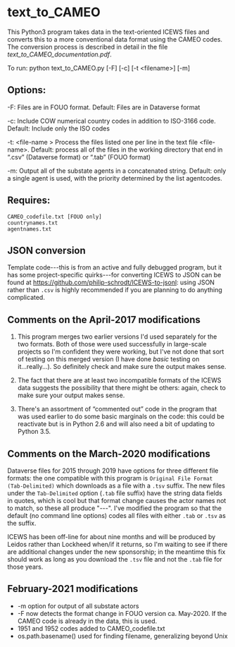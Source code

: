 text_to_CAMEO
=============

This Python3 program takes data in the text-oriented ICEWS files and converts 
this to a more conventional data format using the CAMEO codes. The conversion process is described in detail 
in the file *text_to_CAMEO_documentation.pdf*. 

To run: python text_to_CAMEO.py [-F] [-c] [-t \<filename\>] [-m]

Options:
--------

-F: Files are in FOUO format. Default: Files are in Dataverse format

-c: Include COW numerical country codes in addition to ISO-3166 code. Default: Include only the ISO codes

-t: \<file-name \> Process the files listed one per line in the text file  \<file-name\>. Default: process all of the files in the working directory that end in “.csv” (Dataverse format) or “.tab” (FOUO format)

-m: Output all of the substate agents in a concatenated string. Default: only a single agent is used, with the priority determined by the list agentcodes.

Requires:
---------

    CAMEO_codefile.txt [FOUO only]
    countrynames.txt
    agentnames.txt

JSON conversion
---------------

Template code---this is from an active and fully debugged program, but it has some project-specific quirks---for converting ICEWS to JSON can be found at https://github.com/philip-schrodt/ICEWS-to-jsonl: using JSON rather than `.csv` is highly recommended if you are planning to do anything complicated. 

Comments on the April-2017 modifications
----------------------------------------

1. This program merges two earlier versions I'd used separately for the two formats. Both of those were used successfully in large-scale projects so I'm confident they were working, but I've not done that sort of testing on this merged version (I have done *basic* testing on it...really...). So definitely check and make sure the output makes sense.

2. The fact that there are at least two incompatible formats of the ICEWS data suggests the possibility that there might be others: again, check to make sure your output makes sense.

3. There's an assortment of “commented out” code in the program that was used earlier to do some basic marginals on the code: this could be reactivate but is in Python 2.6 and will also need a bit of updating to Python 3.5.

Comments on the March-2020 modifications
----------------------------------------

Dataverse files for 2015 through 2019 have options for three different file formats: the one compatible with
this program is `Original File Format (Tab-Delimited)` which downloads as a file with a `.tsv` suffix. The new files
under the `Tab-Delimited` option (`.tab` file suffix) have the string data fields in quotes, which is cool but that format
change causes the actor names not to match, so these all produce "---". I've modified the program so that the default (no
command line options) codes all files with either `.tab` or `.tsv` as the suffix. 

ICEWS has been off-line for about nine
months and will be produced by Leidos rather than Lockheed when/if it returns, so I'm waiting to see if there are
additional changes under the new sponsorship; in the meantime this fix should work as long as you download the `.tsv` file
and not the `.tab` file for those years.

February-2021 modifications
----------------------------------------

* -m option for output of all substate actors
* -F now detects the format change in FOUO version ca. May-2020. If the CAMEO code is already in the data, this is used.
* 1951 and 1952 codes added to CAMEO_codefile.txt
* os.path.basename()  used for finding filename, generalizing beyond Unix

